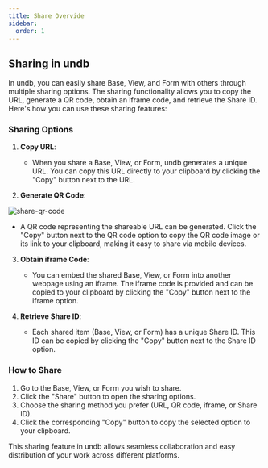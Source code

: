 ```yaml
---
title: Share Overvide
sidebar:
  order: 1
---
```


## Sharing in undb

In undb, you can easily share Base, View, and Form with others through multiple sharing options. The sharing functionality allows you to copy the URL, generate a QR code, obtain an iframe code, and retrieve the Share ID. Here's how you can use these sharing features:

### Sharing Options

1. **Copy URL**:

   - When you share a Base, View, or Form, undb generates a unique URL. You can copy this URL directly to your clipboard by clicking the "Copy" button next to the URL.

2. **Generate QR Code**:

<img src="/imgs/share/share-qr-code.png" alt="share-qr-code" />

- A QR code representing the shareable URL can be generated. Click the "Copy" button next to the QR code option to copy the QR code image or its link to your clipboard, making it easy to share via mobile devices.

3. **Obtain iframe Code**:

   - You can embed the shared Base, View, or Form into another webpage using an iframe. The iframe code is provided and can be copied to your clipboard by clicking the "Copy" button next to the iframe option.

4. **Retrieve Share ID**:
   - Each shared item (Base, View, or Form) has a unique Share ID. This ID can be copied by clicking the "Copy" button next to the Share ID option.

### How to Share

1. Go to the Base, View, or Form you wish to share.
2. Click the "Share" button to open the sharing options.
3. Choose the sharing method you prefer (URL, QR code, iframe, or Share ID).
4. Click the corresponding "Copy" button to copy the selected option to your clipboard.

This sharing feature in undb allows seamless collaboration and easy distribution of your work across different platforms.
